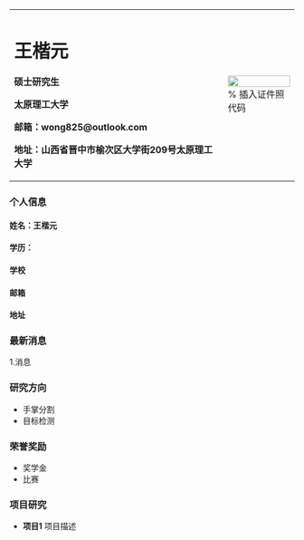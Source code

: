 <table border="0">
  <tr>
    <td width="75%">
      <h1>王楷元</h1>
      <p><b>硕士研究生</b></p>
      <p><b>太原理工大学</b></p>
      <p><b>邮箱：wong825@outlook.com</b></p>
      <p><b>地址：山西省晋中市榆次区大学街209号太原理工大学</b></p>
    </td>
    <td width="25%">
      <img src="/zhengjianzhao.jpg" width="100%">      % 插入证件照代码
    </td>
  </tr>
</table>

### 个人信息
#### 姓名：王楷元
#### 学历：
#### 学校
#### 邮箱
#### 地址
### 最新消息
 1.消息

### 研究方向
- 手掌分割
- 目标检测

### 荣誉奖励
- 奖学金
- 比赛

### 项目研究

- **项目1**
项目描述
